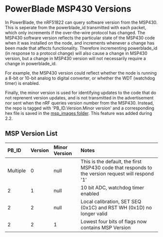 PowerBlade MSP430 Versions
==========================

In PowerBlade, the nRF51822 can query software version from the MSP430. This is seperate from the powerblade_id transmitted 
with each packet, which only increments if the over-the-wire protocol has changed. The MSP430 software version reflects the
particular state of the MSP430 code when it was installed on the node, and increments whenever a change has been made that 
affects functionality. Therefore incrementing powerblade_id (in response to a protocol change) will also cause a change in MSP430 
version, but a change in MSP430 version will not necessarily require a change in powerblade_id. 

For example, the MSP430 version could reflect whether the node is running a 8-bit or 10-bit analog to digital converter, or whether
the WDT (watchdog timer) is enabled. 

Finally, the minor version is used for identifying updates to the code that do not reprenent version updates, and is not 
transmitted in the advertisement nor sent when the nRF queries version number from the MSP430. Instead, the repo is tagged with
'PB_ID.Version.Minor version' and a corresponding hex file is saved in the [msp_images folder](https://github.com/lab11/powerblade/tree/master/software/msp_images). This feature was added during 2.2. 

## MSP Version List

| PB_ID 	| Version	| Minor Version 	| Notes		|
|:----------|:----------|:------------------|:----------|
| Multiple 	| 0  		| null 				| This is the default, the first MSP430 code that responds to the version request will respond '1' |
| 2 		| 1			| null 				| 10 bit ADC, watchdog timer enabled |
| 2 		| 2			| null 				| Local calibration, SET SEQ (0x1C) and RST WH (0x1D) no longer valid |
| 2			| 2			| 1 				| Lowest four bits of flags now contains MSP Version |


